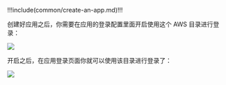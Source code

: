 <IntegrationDetailCard title="使用 AWS 目录登录 Authing">

!!!include(common/create-an-app.md)!!!

创建好应用之后，你需要在应用的登录配置里面开启使用这个 AWS 目录进行登录：

![](~@imagesZhCn/connections/Xnip2021-02-25_19-24-27.png)

开启之后，在应用登录页面你就可以使用该目录进行登录了：

![](~@imagesZhCn/connections/Xnip2021-02-25_19-24-54.png)

</IntegrationDetailCard>